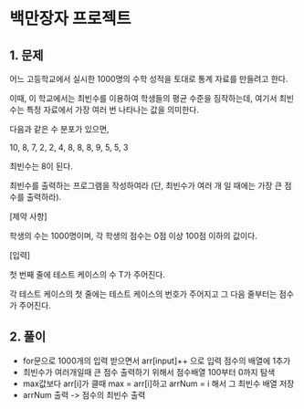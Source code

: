 # 백만장자 프로젝트
## 1. 문제

어느 고등학교에서 실시한 1000명의 수학 성적을 토대로 통계 자료를 만들려고 한다.

이때, 이 학교에서는 최빈수를 이용하여 학생들의 평균 수준을 짐작하는데, 여기서 최빈수는 특정 자료에서 가장 여러 번 나타나는 값을 의미한다.

다음과 같은 수 분포가 있으면,

10, 8, 7, 2, 2, 4, 8, 8, 8, 9, 5, 5, 3

최빈수는 8이 된다.

최빈수를 출력하는 프로그램을 작성하여라 (단, 최빈수가 여러 개 일 때에는 가장 큰 점수를 출력하라).

[제약 사항]

학생의 수는 1000명이며, 각 학생의 점수는 0점 이상 100점 이하의 값이다.
 
[입력]

첫 번째 줄에 테스트 케이스의 수 T가 주어진다.

각 테스트 케이스의 첫 줄에는 테스트 케이스의 번호가 주어지고 그 다음 줄부터는 점수가 주어진다.

## 2. 풀이

- for문으로 1000개의 입력 받으면서 arr[input]++ 으로 입력 점수의 배열에 1추가
- 최빈수가 여러개일때 큰 점수 출력하기 위해서 점수배열 100부터 0까지 탐색
- max값보다 arr[i]가 클때 max = arr[i]하고 arrNum = i 해서 그 최빈수 배열 저장
- arrNum 출력 -> 점수의 최빈수 출력